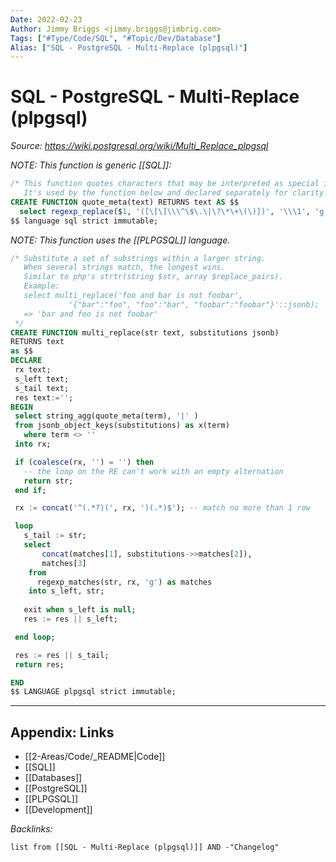 ```yaml
---
Date: 2022-02-23
Author: Jimmy Briggs <jimmy.briggs@jimbrig.com>
Tags: ["#Type/Code/SQL", "#Topic/Dev/Database"]
Alias: ["SQL - PostgreSQL - Multi-Replace (plpgsql)"]
---
```


# SQL - PostgreSQL - Multi-Replace (plpgsql)

*Source: https://wiki.postgresql.org/wiki/Multi_Replace_plpgsql*

*NOTE: This function is generic [[SQL]]:*

```SQL
/* This function quotes characters that may be interpreted as special in a regular expression.
   It's used by the function below and declared separately for clarity. */
CREATE FUNCTION quote_meta(text) RETURNS text AS $$
  select regexp_replace($1, '([\[\]\\\^\$\.\|\?\*\+\(\)])', '\\\1', 'g');
$$ language sql strict immutable;
```

*NOTE: This function uses the [[PLPGSQL]] language.*

```SQL
/* Substitute a set of substrings within a larger string.
   When several strings match, the longest wins.
   Similar to php's strtr(string $str, array $replace_pairs).
   Example:
   select multi_replace('foo and bar is not foobar',
             '{"bar":"foo", "foo":"bar", "foobar":"foobar"}'::jsonb);
   => 'bar and foo is not foobar'
 */
CREATE FUNCTION multi_replace(str text, substitutions jsonb)
RETURNS text
as $$
DECLARE
 rx text;
 s_left text;
 s_tail text;
 res text:='';
BEGIN
 select string_agg(quote_meta(term), '|' )
 from jsonb_object_keys(substitutions) as x(term)
   where term <> ''
 into rx;

 if (coalesce(rx, '') = '') then
   -- the loop on the RE can't work with an empty alternation
   return str;
 end if;

 rx := concat('^(.*?)(', rx, ')(.*)$'); -- match no more than 1 row   

 loop
   s_tail := str;
   select 
       concat(matches[1], substitutions->>matches[2]),
       matches[3]
    from
      regexp_matches(str, rx, 'g') as matches
    into s_left, str;
    
   exit when s_left is null;
   res := res || s_left;

 end loop;

 res := res || s_tail;
 return res;

END 
$$ LANGUAGE plpgsql strict immutable;
```


***

## Appendix: Links

- [[2-Areas/Code/_README|Code]]
- [[SQL]]
- [[Databases]]
- [[PostgreSQL]]
- [[PLPGSQL]]
- [[Development]]

*Backlinks:*

```dataview
list from [[SQL - Multi-Replace (plpgsql)]] AND -"Changelog"
```
